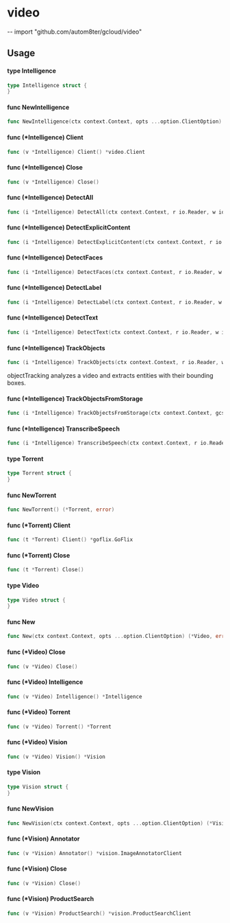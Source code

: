 # video
--
    import "github.com/autom8ter/gcloud/video"


## Usage

#### type Intelligence

```go
type Intelligence struct {
}
```


#### func  NewIntelligence

```go
func NewIntelligence(ctx context.Context, opts ...option.ClientOption) (*Intelligence, error)
```

#### func (*Intelligence) Client

```go
func (v *Intelligence) Client() *video.Client
```

#### func (*Intelligence) Close

```go
func (v *Intelligence) Close()
```

#### func (*Intelligence) DetectAll

```go
func (i *Intelligence) DetectAll(ctx context.Context, r io.Reader, w io.Writer) (*videopb.AnnotateVideoResponse, error)
```

#### func (*Intelligence) DetectExplicitContent

```go
func (i *Intelligence) DetectExplicitContent(ctx context.Context, r io.Reader, w io.Writer) (*videopb.AnnotateVideoResponse, error)
```

#### func (*Intelligence) DetectFaces

```go
func (i *Intelligence) DetectFaces(ctx context.Context, r io.Reader, w io.Writer) (*videopb.AnnotateVideoResponse, error)
```

#### func (*Intelligence) DetectLabel

```go
func (i *Intelligence) DetectLabel(ctx context.Context, r io.Reader, w io.Writer) (*videopb.AnnotateVideoResponse, error)
```

#### func (*Intelligence) DetectText

```go
func (i *Intelligence) DetectText(ctx context.Context, r io.Reader, w io.Writer) (*videopb.AnnotateVideoResponse, error)
```

#### func (*Intelligence) TrackObjects

```go
func (i *Intelligence) TrackObjects(ctx context.Context, r io.Reader, w io.Writer) (*videopb.AnnotateVideoResponse, error)
```
objectTracking analyzes a video and extracts entities with their bounding boxes.

#### func (*Intelligence) TrackObjectsFromStorage

```go
func (i *Intelligence) TrackObjectsFromStorage(ctx context.Context, gcsURI string, w io.Writer) (*videopb.AnnotateVideoResponse, error)
```

#### func (*Intelligence) TranscribeSpeech

```go
func (i *Intelligence) TranscribeSpeech(ctx context.Context, r io.Reader, w io.Writer) (*videopb.AnnotateVideoResponse, error)
```

#### type Torrent

```go
type Torrent struct {
}
```


#### func  NewTorrent

```go
func NewTorrent() (*Torrent, error)
```

#### func (*Torrent) Client

```go
func (t *Torrent) Client() *goflix.GoFlix
```

#### func (*Torrent) Close

```go
func (t *Torrent) Close()
```

#### type Video

```go
type Video struct {
}
```


#### func  New

```go
func New(ctx context.Context, opts ...option.ClientOption) (*Video, error)
```

#### func (*Video) Close

```go
func (v *Video) Close()
```

#### func (*Video) Intelligence

```go
func (v *Video) Intelligence() *Intelligence
```

#### func (*Video) Torrent

```go
func (v *Video) Torrent() *Torrent
```

#### func (*Video) Vision

```go
func (v *Video) Vision() *Vision
```

#### type Vision

```go
type Vision struct {
}
```


#### func  NewVision

```go
func NewVision(ctx context.Context, opts ...option.ClientOption) (*Vision, error)
```

#### func (*Vision) Annotator

```go
func (v *Vision) Annotator() *vision.ImageAnnotatorClient
```

#### func (*Vision) Close

```go
func (v *Vision) Close()
```

#### func (*Vision) ProductSearch

```go
func (v *Vision) ProductSearch() *vision.ProductSearchClient
```
